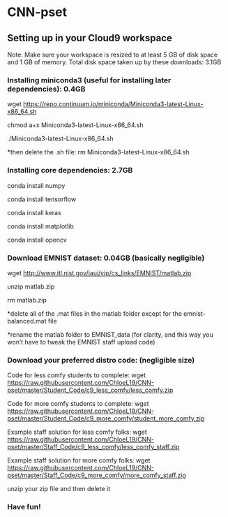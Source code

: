 # CNN-pset

## Setting up in your Cloud9 workspace

Note: Make sure your workspace is resized to at least 5 GB of disk space and 1 GB of memory.
Total disk space taken up by these downloads: 3.1GB

### Installing miniconda3 (useful for installing later dependencies): 0.4GB
wget https://repo.continuum.io/miniconda/Miniconda3-latest-Linux-x86_64.sh

chmod a+x Miniconda3-latest-Linux-x86_64.sh

./Miniconda3-latest-Linux-x86_64.sh

*then delete the .sh file: rm Miniconda3-latest-Linux-x86_64.sh

### Installing core dependencies: 2.7GB
conda install numpy 

conda install tensorflow

conda install keras 

conda install matplotlib 

conda install opencv 

### Download EMNIST dataset: 0.04GB (basically negligible)
wget http://www.itl.nist.gov/iaui/vip/cs_links/EMNIST/matlab.zip

unzip matlab.zip

rm matlab.zip

*delete all of the .mat files in the matlab folder except for the emnist-balanced.mat file

*rename the matlab folder to EMNIST_data (for clarity, and this way you won’t have to tweak the EMNIST staff upload code)

### Download your preferred distro code: (negligible size)
Code for less comfy students to complete: wget https://raw.githubusercontent.com/ChloeL19/CNN-pset/master/Student_Code/c9_less_comfy/less_comfy.zip

Code for more comfy students to complete: wget https://raw.githubusercontent.com/ChloeL19/CNN-pset/master/Student_Code/c9_more_comfy/student_more_comfy.zip

Example staff solution for less comfy folks: wget https://raw.githubusercontent.com/ChloeL19/CNN-pset/master/Staff_Code/c9_less_comfy/less_comfy_staff.zip

Example staff solution for more comfy folks:   wget https://raw.githubusercontent.com/ChloeL19/CNN-pset/master/Staff_Code/c9_more_comfy/more_comfy_staff.zip

unzip your zip file and then delete it

### Have fun!
